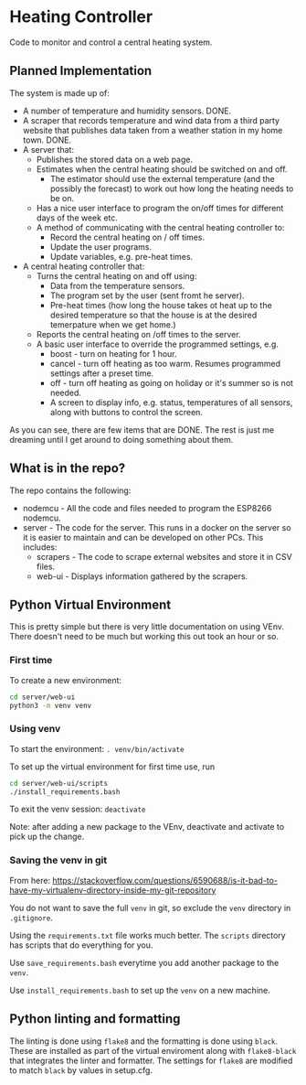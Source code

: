 # Heating Controller

Code to monitor and control a central heating system.

## Planned Implementation

The system is made up of:

* A number of temperature and humidity sensors.  DONE.
* A scraper that records temperature and wind data from a third party website
that publishes data taken from a weather station in my home town.  DONE.
* A server that:
  * Publishes the stored data on a web page.
  * Estimates when the central heating should be switched on and off.
    * The estimator should use the external temperature (and the possibly the
    forecast) to work out how long the heating needs to be on.
  * Has a nice user interface to program the on/off times for different days
  of the week etc.
  * A method of communicating with the central heating controller to:
    * Record the central heating on / off times.
    * Update the user programs.
    * Update variables, e.g. pre-heat times.
* A central heating controller that:
  * Turns the central heating on and off using:
    * Data from the temperature sensors.
    * The program set by the user (sent fromt he server).
    * Pre-heat times (how long the house takes ot heat up to the desired
    temperature so that the house is at the desired temerpature when we get
    home.)
  * Reports the central heating on /off times to the server.
  * A basic user interface to override the programmed settings, e.g.
    * boost - turn on heating for 1 hour.
    * cancel - turn off heating as too warm.  Resumes programmed settings after
    a preset time.
    * off - turn off heating as going on holiday or it's summer so is not
    needed.
    * A screen to display info, e.g. status, temperatures of all sensors, along
    with buttons to control the screen.

As you can see, there are few items that are DONE.  The rest is just me
dreaming until I get around to doing something about them.

## What is in the repo?

The repo contains the following:

* nodemcu - All the code and files needed to program the ESP8266 nodemcu.
* server - The code for the server.  This runs in a docker on the server so it
is easier to maintain and can be developed on other PCs.  This includes:
  * scrapers - The code to scrape external websites and store it in CSV files.
  * web-ui - Displays information gathered by the scrapers.

## Python Virtual Environment

This is pretty simple but there is very little documentation on using VEnv.
There doesn't need to be much but working this out took an hour or so.

### First time

To create a new environment:

```bash
cd server/web-ui
python3 -m venv venv
```

### Using venv

To start the environment: `. venv/bin/activate`

To set up the virtual environment for first time use, run

```bash
cd server/web-ui/scripts
./install_requirements.bash
```

To exit the venv session: `deactivate`

Note: after adding a new package to the VEnv, deactivate and activate to pick up
the change.

### Saving the venv in git

From here:
<https://stackoverflow.com/questions/6590688/is-it-bad-to-have-my-virtualenv-directory-inside-my-git-repository>

You do not want to save the full `venv` in git, so exclude the `venv` directory
in `.gitignore`.

Using the `requirements.txt` file works much better. The `scripts` directory
has scripts that do everything for you.

Use `save_requirements.bash` everytime you add another package to the `venv`.

Use `install_requirements.bash` to set up the `venv` on a new machine.

## Python linting and formatting

The linting is done using `flake8` and the formatting is done using `black`.
These are installed as part of the virtual enviroment along with `flake8-black`
that integrates the linter and formatter.  The settings for `flake8` are
modified to match `black` by values in setup.cfg.
